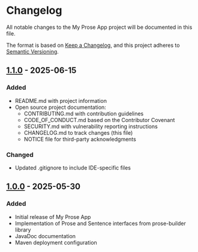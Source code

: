 # Changelog

All notable changes to the My Prose App project will be documented in this file.

The format is based on [Keep a Changelog](https://keepachangelog.com/en/1.0.0/),
and this project adheres to [Semantic Versioning](https://semver.org/spec/v2.0.0.html).

## [1.1.0] - 2025-06-15

### Added
- README.md with project information
- Open source project documentation:
  - CONTRIBUTING.md with contribution guidelines
  - CODE_OF_CONDUCT.md based on the Contributor Covenant
  - SECURITY.md with vulnerability reporting instructions
  - CHANGELOG.md to track changes (this file)
  - NOTICE file for third-party acknowledgments

### Changed
- Updated .gitignore to include IDE-specific files

## [1.0.0] - 2025-05-30

### Added
- Initial release of My Prose App
- Implementation of Prose and Sentence interfaces from prose-builder library
- JavaDoc documentation
- Maven deployment configuration

[1.1.0]: https://github.com/joha1na/my-prose-app/compare/v1.0.0...v1.1.0
[1.0.0]: https://github.com/joha1na/my-prose-app/releases/tag/v1.0.0
